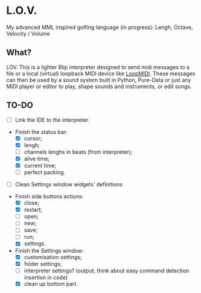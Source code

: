 # L.O.V.
My advanced MML inspired golfing language (in progress): Lengh, Octave, Velocity / Volume

## What?
LOV. This is a lighter Blip interpreter designed to send midi messages to a file or a local (virtual) loopback MIDI device like <a href="https://www.tobias-erichsen.de/software/loopmidi.html">LoopMIDI</a>. These messages can then be used by a sound system built in Python, Pure-Data or just any MIDI player or editor to play, shape sounds and instruments, or edit songs.

## TO-DO
- [ ] Link the IDE to the interpreter.
- Finish the status bar:
  - [x] cursor;
  - [x] lengh;
  - [ ] channels lenghs in beats (from interpreter);
  - [x] alive time;
  - [x] current time;
  - [ ] perfect packing.
- [ ] Clean Settings window widgets' definitions
- Finish side buttons actions:
  - [x] close;
  - [x] restart;
  - [ ] open;
  - [ ] new;
  - [ ] save;
  - [ ] run;
  - [x] settings.
- Finish the Settings window:
  - [x] customisation settings;
  - [x] folder settings;
  - [ ] interpreter settings? (output, think about easy command detection insertion in code)
  - [x] clean up bottom part.